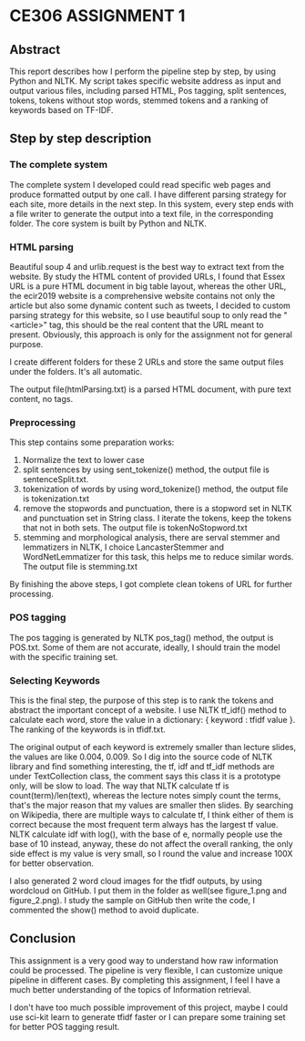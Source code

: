 # CE306 ASSIGNMENT 1

## Abstract

This report describes how I perform the pipeline step by step, by using Python and NLTK. My script takes specific website address as input and output various files, including parsed HTML, Pos tagging, split sentences, tokens, tokens without stop words, stemmed tokens and a ranking of keywords based on TF-IDF.

## Step by step description

### The complete system

The complete system I developed could read specific web pages and produce formatted output by one call. I have different parsing strategy for each site, more details in the next step. In this system, every step ends with a file writer to generate the output into a text file, in the corresponding folder. The core system is built by Python and NLTK.

### HTML parsing

Beautiful soup 4 and urlib.request is the best way to extract text from the website. By study the HTML content of provided URLs, I found that Essex URL is a pure HTML document in big table layout, whereas the other URL, the ecir2019 website is a comprehensive website contains not only the article but also some dynamic content such as tweets, I decided to custom parsing strategy for this website, so I use beautiful soup to only read the "\<article\>" tag, this should be the real content that the URL meant to present. Obviously, this approach is only for the assignment not for general purpose.

I create different folders for these 2 URLs and store the same output files under the folders. It's all automatic.

The output file(htmlParsing.txt) is a parsed HTML document, with pure text content, no tags.

### Preprocessing

This step contains some preparation works:

1. Normalize the text to lower case
2. split sentences by using sent_tokenize() method, the output file is sentenceSplit.txt.
3. tokenization of words by using word_tokenize() method, the output file is tokenization.txt
4. remove the stopwords and punctuation, there is a stopword set in NLTK and punctuation set in String class. I iterate the tokens, keep the tokens that not in both sets. The output file is tokenNoStopword.txt
5. stemming and morphological analysis, there are serval stemmer and lemmatizers in NLTK, I choice LancasterStemmer and WordNetLemmatizer for this task, this helps me to reduce similar words. The output file is stemming.txt

By finishing the above steps, I got complete clean tokens of URL for further processing.

### POS tagging

The pos tagging is generated by NLTK pos_tag() method, the output is POS.txt. Some of them are not accurate, ideally, I should train the model with the specific training set.

### Selecting Keywords

This is the final step, the purpose of this step is to rank the tokens and abstract the important concept of a website. I use NLTK tf_idf() method to calculate each word, store the value in a dictionary: { keyword : tfidf value }. The ranking of the keywords is in tfidf.txt.

The original output of each keyword is extremely smaller than lecture slides, the values are like 0.004, 0.009. So I dig into the source code of NLTK library and find something interesting, the tf, idf and tf_idf methods are under TextCollection class, the comment says this class it is a prototype only, will be slow to load. The way that NLTK calculate tf is count(term)/len(text), whereas the lecture notes simply count the terms, that's the major reason that my values are smaller then slides. By searching on Wikipedia, there are multiple ways to calculate tf, I think either of them is correct because the most frequent term always has the largest tf value. NLTK calculate idf with log(), with the base of e, normally people use the base of 10 instead, anyway, these do not affect the overall ranking, the only side effect is my value is very small, so I round the value and increase 100X for better observation.

I also generated 2 word cloud images for the tfidf outputs, by using wordcloud on GitHub. I put them in the folder as well(see figure_1.png and figure_2.png). I study the sample on GitHub then write the code, I commented the show() method to avoid duplicate.

## Conclusion

This assignment is a very good way to understand how raw information could be processed. The pipeline is very flexible, I can customize unique pipeline in different cases. By completing this assignment, I feel I have a much better understanding of the topics of Information retrieval.

I don't have too much possible improvement of this project, maybe I could use sci-kit learn to generate tfidf faster or I can prepare some training set for better POS tagging result.